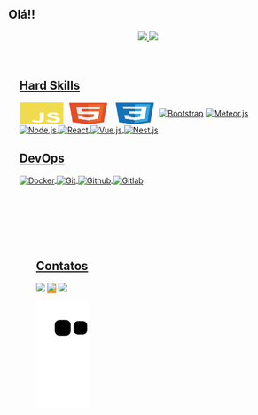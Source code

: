 ## Olá!!
<div align="center">
  <a href="https://github.com/pchi4">
  <img width:'250px' height="180em" src="https://github-readme-stats.vercel.app/api?username=pchi4&show_icons=true&theme=dracula&include_all_commits=true&count_private=true"/>
  <img width:'250px' height="180em" src="https://github-readme-stats.vercel.app/api/top-langs/?username=pchi4&layout=compact&langs_count=7&theme=dracula"/>
</div> <br>
  
<div style="padding: 20px; margin: 0 auto;">
  <h2>Hard Skills</h2>
    <img align="center" alt="JavaScript" height="40" width="80" src="https://raw.githubusercontent.com/devicons/devicon/master/icons/javascript/javascript-plain.svg">
  <img align="center" alt="HTML" height="40" width="80" src="https://raw.githubusercontent.com/devicons/devicon/master/icons/html5/html5-original.svg">
  <img align="center" alt="CSS" height="40" width="80" src="https://raw.githubusercontent.com/devicons/devicon/master/icons/css3/css3-original.svg">
  <img align="center" alt="Bootstrap" height="40" width="80" src="https://cdn.jsdelivr.net/gh/devicons/devicon/icons/bootstrap/bootstrap-plain.svg"/>
  <img align="center" alt="Meteor.js" height="40" width="80" src="https://cdn.jsdelivr.net/gh/devicons/devicon/icons/meteor/meteor-original.svg"/>
  <img align="center" alt="Node.js" height="40" width="80" src="https://cdn.jsdelivr.net/gh/devicons/devicon/icons/nodejs/nodejs-original.svg"/>
  <img align="center" alt="React" height="40" width="80" src="https://cdn.jsdelivr.net/gh/devicons/devicon/icons/react/react-original.svg"/>
  <img align="center" alt="Vue.js" height="40" width="80" src="https://cdn.jsdelivr.net/gh/devicons/devicon/icons/vuejs/vuejs-original.svg"/>
  <img align="center" alt="Nest.js" height="40" width="80" src="https://cdn.jsdelivr.net/gh/devicons/devicon/icons/nestjs/nestjs-plain.svg"/>
  <h2>DevOps</h2>
  <img align="center" alt="Docker" height="40" width="80" src="https://cdn.jsdelivr.net/gh/devicons/devicon/icons/docker/docker-original.svg"/>
  <img align="center" alt="Git" height="40" width="80" src="https://cdn.jsdelivr.net/gh/devicons/devicon/icons/git/git-original.svg"/>
  <img align="center" alt="Github" height="40" width="80" src="https://cdn.jsdelivr.net/gh/devicons/devicon/icons/github/github-original.svg"/>
  <img align="center" alt="Gitlab" height="40" width="80" src="https://cdn.jsdelivr.net/gh/devicons/devicon/icons/gitlab/gitlab-original.svg"/>
  <link align="center" alt="Javascript" height="40" width="80"rel="stylesheet" href="https://cdn.jsdelivr.net/gh/devicons/devicon@v2.14.0/devicon.min.css">
</div><br> <br>
 
<div style="padding: 50px; margin: 0 auto;"> 
  <h2>Contatos</h2>
  <a align="center" href="" target="_blank"><img src="https://img.shields.io/badge/Discord-7289DA?style=for-the-badge&logo=discord&logoColor=white" target="_blank"></a> 
  <a align="center" style="background-color: orange;" href=""><img src="https://img.shields.io/badge/-Gmail-%23333?style=for-the-badge&logo=gmail&logoColor=white" target="_blank"></a>
  <a align="center" href="https://www.linkedin.com/in/douglas-lopes-336614208/" target="_blank"><img src="https://img.shields.io/badge/-LinkedIn-%230077B5?style=for-the-badge&logo=linkedin&logoColor=white" target="_blank"></a> 
 
  ![Snake animation](https://github.com/rafaballerini/rafaballerini/blob/output/github-contribution-grid-snake.svg)
 
</div>
